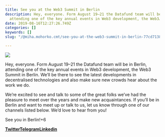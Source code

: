 ```yaml
---
title: See you at the Web3 Summit in Berlin
description: Hey, everyone. Form August 19–21 the Datafund team will be in Berlin,
  attending one of the key annual events in Web3 development, the Web3…
date: 2019-08-16T12:27:26.749Z
categories: []
keywords: []
slug: "/@miha.mohorko.cmt/see-you-at-the-web3-summit-in-berlin-77cd713867b5"

---
```

![](posts/img/1____2hzvdFqRMAdsEhz36M2aw.png)

Hey, everyone. Form August 19–21 the Datafund team will be in Berlin, attending one of the key annual events in Web3 development, the Web3 Summit in Berlin. We’ll be there to see the latest developments in decentralised technologies and also make sure new crowds hear about the work we do.

We’re excited to see and talk to some of the great folks we’ve had the pleasure to meet over the years and make new acquaintances. If you’ll be in Berlin and want to meet up or talk to us, let us know through one of our channels listed below. We’d love to hear from you!

See you in Berlin!+6

[**Twitter**](https://twitter.com/DataFundProject)[**Telegram**](https://t.me/DataFund)[**Linkedin**](https://www.linkedin.com/company/datafund)